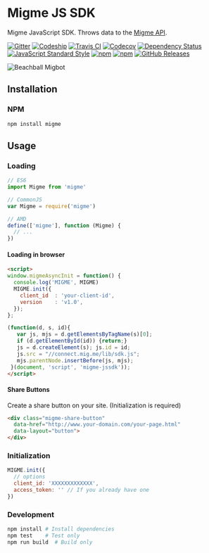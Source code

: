 # Migme JS SDK

Migme JavaScript SDK. Throws data to the [Migme API](http://docs.migme.apiary.io/).

[![Gitter](https://img.shields.io/badge/gitter-join%20chat-brightgreen.svg)](https://gitter.im/migme/beachball)
[![Codeship](https://img.shields.io/codeship/5e7f47c0-bfe9-0132-39f9-7eb09717a41c.svg)](https://codeship.com/projects/73070)
[![Travis CI](https://img.shields.io/travis/migme/beachball.svg)](https://travis-ci.org/migme/beachball)
[![Codecov](https://img.shields.io/codecov/c/github/migme/beachball.svg)](https://codecov.io/github/migme/beachball)
[![Dependency Status](https://gemnasium.com/migme/beachball.svg)](https://gemnasium.com/migme/beachball)
[![JavaScript Standard Style](https://img.shields.io/badge/code%20style-standard-brightgreen.svg?style=flat)](https://github.com/feross/standard)
[![npm](https://img.shields.io/npm/v/migme.svg)](https://www.npmjs.com/package/migme)
[![npm](https://img.shields.io/npm/dm/migme.svg)](https://www.npmjs.com/package/migme)
[![GitHub Releases](https://img.shields.io/github/downloads/migme/beachball/latest/total.svg)](https://github.com/migme/beachball/releases/latest)

![Beachball Migbot](https://cdn.rawgit.com/mixstix/5eb0fe3bea4e87ea5034/raw/fbf873d7d1b3c845e9e0f9613690489203479fcc/beachball.svg "Beachball Migbot")

## Installation

### NPM
```bash
npm install migme
```

## Usage

### Loading
```js
// ES6
import Migme from 'migme'

// CommonJS
var Migme = require('migme')

// AMD
define(['migme'], function (Migme) {
  // ...
})
```

#### Loading in browser
```html
<script>
window.migmeAsyncInit = function() {
  console.log('MIGME', MIGME)
  MIGME.init({
    client_id  : 'your-client-id',
    version    : 'v1.0', 
  });
};

(function(d, s, id){
   var js, mjs = d.getElementsByTagName(s)[0];
   if (d.getElementById(id)) {return;}
   js = d.createElement(s); js.id = id;
   js.src = "//connect.mig.me/lib/sdk.js";
   mjs.parentNode.insertBefore(js, mjs);
 }(document, 'script', 'migme-jssdk'));
</script>
```

#### Share Buttons
Create a share button on your site. (Initialization is required)
```html
<div class="migme-share-button" 
  data-href="http://www.your-domain.com/your-page.html" 
  data-layout="button">
</div>
```

### Initialization
```js
MIGME.init({
  // options
  client_id: 'XXXXXXXXXXXXX',
  access_token: '' // If you already have one
})
```

### Development
```bash
npm install # Install dependencies
npm test    # Test only
npm run build  # Build only
```
